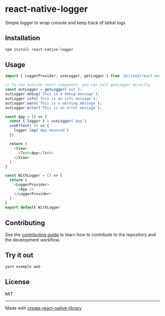 # react-native-logger

Simple logger to wrap console and keep track of latest logs

## Installation

```sh
npm install react-native-logger
```

## Usage

```js
import { LoggerProvider, useLogger, getLogger } from '@siteed/react-native-logger'

// To use outside react component, you can call getLogger directly
const outLogger = getLogger(`out`);
outLogger.debug(`This is a debug message`);
outLogger.info(`This is an info message`);
outLogger.warn(`This is a warning message`);
outLogger.error(`This is an error message`);

const App = () => {
  const { logger } = useLogger('App')
  useEffect( () => {
    logger.log(`App mounted`)
  })

  return (
    <View>
      <Text>App</Text>
    </View>
  )
}

const WithLogger = () => {
  return (
    <LoggerProvider>
      <App />
    </LoggerProvider>
  )
}
export default WithLogger
```

## Contributing

See the [contributing guide](CONTRIBUTING.md) to learn how to contribute to the repository and the development workflow.

## Try it out
```bash
yarn example web
```

## License

MIT

---

Made with [create-react-native-library](https://github.com/callstack/react-native-builder-bob)
